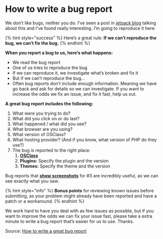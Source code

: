 # How to write a bug report

We don’t like bugs, neither you do. I’ve seen a post in [jetpack blog](http://jetpack.me/2011/11/18/how-to-write-a-great-bug-report/) talking about this and I’ve found really interesting. I’m going to reproduce it here:

{% hint style="success" %}
Here’s a great rule: **If we can’t reproduce the bug, we can’t fix the bug.**
{% endhint %}

**When you report a bug to us, here’s what happens:**

* We read the bug report
* One of us tries to reproduce the bug
* If we can reproduce it, we investigate what’s broken and fix it
* But if we can’t reproduce the bug…
* Often bug reports don’t include enough information. Meaning we have go back and ask for details so we can investigate. If you want to increase the odds we fix an issue, and fix it fast, help us out.

**A great bug report includes the following:**

1. What were you trying to do?
2. What did you click on or do last?
3. What happened / what did you see?
4. What browser are you using?
5. What version of OSClass?
6. What hosting provider? \(And if you know, what version of PHP do they use?\)
7. The bug is reported to the right place:
   1. **[OSClass](https://github.com/mindstellar/osclass/issues)**
   2. **Plugins:** Specify the plugin and the version
   3. **Themes:** Specify the theme and the version

Bug reports that [**show screenshots**](http://take-a-screenshot.org/) for \#3 are incredibly useful, as we can see exactly what you saw.

{% hint style="info" %}
**Bonus points** for reviewing known issues before submitting, as your problem might already have been reported and have a patch or a workaround.
{% endhint %}

We work hard to have you deal with as few issues as possible, but if you want to improve the odds we can fix your issue fast, please take a extra minute to write a bug report that’s easier for us to use. Thanks.

Source: [How to write a great bug report](http://jetpack.me/2011/11/18/how-to-write-a-great-bug-report/)

